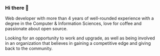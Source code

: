 ### Hi there 👋
Web developer with more than 4 years of well-rounded experience with a degree in the Computer & Information Sciences, love for coffee and passionate about open source.


Looking for an opportunity to work and upgrade, as well as being involved in an organization that believes in gaining a competitive edge and giving back to the community.
<!--
**mubaidr/mubaidr** is a ✨ _special_ ✨ repository because its `README.md` (this file) appears on your GitHub profile.

Here are some ideas to get you started:

- 🔭 I’m currently working on ...
- 🌱 I’m currently learning ...
- 👯 I’m looking to collaborate on ...
- 🤔 I’m looking for help with ...
- 💬 Ask me about ...
- 📫 How to reach me: ...
- 😄 Pronouns: ...
- ⚡ Fun fact: ...
-->
